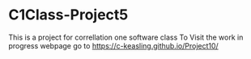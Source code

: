 # C1Class-Project5

This is a project for correllation one software class
To Visit the work in progress webpage go to https://c-keasling.github.io/Project10/
